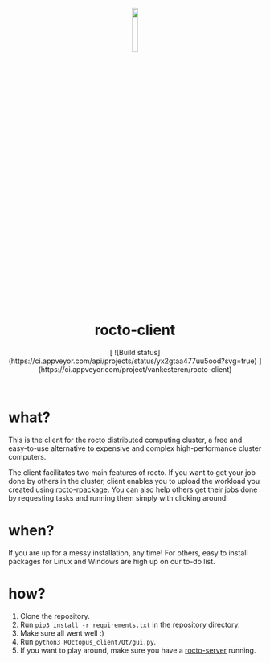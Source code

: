 <p align="center">
  <img src="https://raw.githubusercontent.com/roctoproject/rocto-server/master/rocto-icon.png" width="15%"></img>
  <h1 align="center">rocto-client</h1>
  <p align="center">
  <span> [ ![Build status](https://ci.appveyor.com/api/projects/status/yx2gtaa477uu5ood?svg=true) ](https://ci.appveyor.com/project/vankesteren/rocto-client) </span>
  </p>
</p>
<br/>

# what?
This is the client for the rocto distributed computing cluster, a free and easy-to-use alternative to expensive and complex high-performance cluster computers.

The client facilitates two main features of rocto. If you want to get your job done by others in the cluster, client enables you to upload the workload you created using [rocto-rpackage.](https://github.com/roctoproject/rocto-rpackage) You can also help others get their jobs done by requesting tasks and running them simply with clicking around!

# when?

If you are up for a messy installation, any time! For others, easy to install packages for Linux and Windows are high up on our to-do list.

# how?

1. Clone the repository.
2. Run `pip3 install -r requirements.txt` in the repository directory.
3. Make sure all went well :)
4. Run `python3 ROctopus_client/Qt/gui.py`.
5. If you want to play around, make sure you have a [rocto-server](https://github.com/roctoproject/rocto-server) running.
